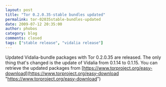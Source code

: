 ```yaml
---
layout: post
title: "Tor 0.2.0.35-stable bundles updated"
permalink: tor-02035stable-bundles-updated
date: 2009-07-12 20:35:00
author: phobos
category: blog
comments: closed
tags: ["stable release", "vidalia release"]
---
```


Updated Vidalia-bundle packages with Tor 0.2.0.35 are released. The only thing that's changed is the update of Vidalia from 0.1.14 to 0.1.15. You can retrieve the updated packages from [https://www.torproject.org/easy-download](https://www.torproject.org/easy-download "https://www.torproject.org/easy-download")
